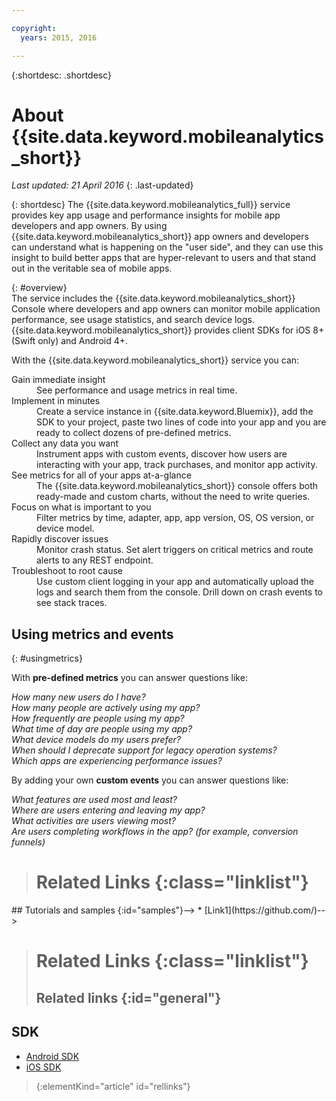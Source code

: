 ```yaml
---

copyright:
  years: 2015, 2016

---
```

{:shortdesc: .shortdesc}

# About {{site.data.keyword.mobileanalytics_short}}  
*Last updated: 21 April 2016*
{: .last-updated}

{: shortdesc}
The {{site.data.keyword.mobileanalytics_full}} service provides key app usage and performance insights for mobile app developers and app owners.  By using {{site.data.keyword.mobileanalytics_short}} app owners and developers can understand what is happening on the "user side", and they can use this insight to build better apps that are hyper-relevant to users and that stand out in the veritable sea of mobile apps. 

{: #overview}  
The service includes the {{site.data.keyword.mobileanalytics_short}} Console where developers and app owners can monitor mobile application performance, see usage statistics, and search device logs.  {{site.data.keyword.mobileanalytics_short}}  provides client SDKs for iOS 8+ (Swift only) and Android 4+.

<!-- Mobile Analytics Server SDKs - set of server SDKs to protect resources that are-->
<!--hosted on {{site.data.keyword.Bluemix_notm}}. Currently supported runtimes are-->
<!--Node.js and Java for Liberty.-->

With the {{site.data.keyword.mobileanalytics_short}} service you can:
<!-- and includes the following capabilities: -->
<!-- * Near real-time analytics for client activity. Exp -->
<!--* Network latency analytics. GA only -->
<!-- * Client log search and download. Exp -->
<!--* Server log search and download. GA only -->
<!-- Crash and stack trace search. Exp -->

<dl>
	<dt>Gain immediate insight</dt>
		<dd>See performance and usage metrics in real time.</dd>
	<dt>Implement in minutes</dt>
		<dd>Create a service instance in {{site.data.keyword.Bluemix}}, add the SDK to your project, paste two lines of code into your app and you are ready to collect dozens of pre-defined metrics.</dd>
	<dt>Collect any data you want</dt>
		<dd>Instrument apps with custom events, discover how users are interacting with your app, track purchases, and monitor app activity.  
</dd>
<dt>See metrics for all of your apps at-a-glance</dt>
	<dd>The {{site.data.keyword.mobileanalytics_short}} console offers both ready-made and custom charts, without the need to write queries.</dd>
<dt>Focus on what is important to you</dt>
	<dd>Filter metrics by time, adapter, app, app version, OS, OS version, or device model.</dd>
<dt>Rapidly discover issues</dt>
	<dd>Monitor crash status. Set alert triggers on critical metrics and route alerts to any REST endpoint. </dd>
<dt>Troubleshoot to root cause</dt>
	<dd>Use custom client logging in your app and automatically upload the logs and search them from the console. Drill down on crash events to see stack traces. </dd>
</dl>
 

## Using metrics and events
{: #usingmetrics}

With **pre-defined metrics** you can answer questions like:

*How many new users do I have?*  
*How many people are actively using my app?*  
*How frequently are people using my app?*  
*What time of day are people using my app?*  
*What device models do my users prefer?*  
*When should I deprecate support for legacy operation systems?*  
*Which apps are experiencing performance issues?*  

By adding your own **custom events** you can answer questions like:  

*What features are used most and least?*  
*Where are users entering and leaving my app?*  
*What activities are users viewing most?*  
*Are users completing workflows in the app? (for example, conversion funnels)*  

<!--Client-side logs and usage data are gathered automatically and sent to the Mobile Analytics -->
<!-- service on demand. Developers and -->
<!-- administrators can use the {{site.data.keyword.mobileanalytics_short}} service dashboard to view data that -->
<!-- is gathered by the client SDK. -->

<!--## Data visualization
{: data-visualization}

All data that is collected by the analytics service can be visualized through the {{site.data.keyword.mobileanalytics_short}} dashboard which is accessible from your {{site.data.keyword.Bluemix_notm}} dashboard by clicking your IBM {{site.data.keyword.mobileanalytics_short}} service tile instance. You can also create custom charts, based on data that is collected by the analytics service in the dashboard. In addition to an at-a-glance view of your mobile analytics, the analytics feature includes the capability to perform a raw search against client logs, captured client crash data, and any extra data that you explicitly provide through client API function calls that feed into the {{site.data.keyword.mobileanalytics_short}} service. -->

># Related Links {:class="linklist"}
<!-->## Tutorials and samples {:id="samples"}-->
<!-->* [Link1](https://github.com/)-->
>
># Related Links {:class="linklist"}
>## Related links {:id="general"}
## SDK
<!-- Links to SDK download and SDK Developer Guide -->
* [Android SDK](https://github.com/ibm-bluemix-mobile-services/bms-clientsdk-android-core )  
* [iOS SDK](https://github.com/ibm-bluemix-mobile-services/bms-clientsdk-swift-core)  
>
>{:elementKind="article" id="rellinks"}
